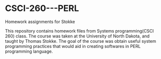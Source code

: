 # CSCI-260---PERL
Homework assignments for Stokke

This repository contains homework files from Systems programming(CSCI 260) class. The course was taken at the University of North Dakota, and taught by Thomas Stokke. The goal of the course was obtain useful system programming practices that would aid in creating softwares in PERL programming language.
